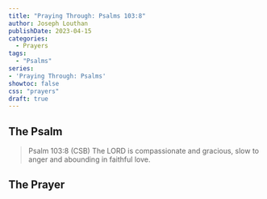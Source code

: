 ```yaml
---
title: "Praying Through: Psalms 103:8"
author: Joseph Louthan
publishDate: 2023-04-15
categories:
  - Prayers
tags:
  - "Psalms"
series:
- 'Praying Through: Psalms'
showtoc: false
css: "prayers"
draft: true
---
```

## The Psalm

>Psalm 103:8 (CSB) The LORD is compassionate and gracious, slow to anger and abounding in faithful love. 

## The Prayer

<div style="font-variant: small-caps;">

</div>

```text

```
